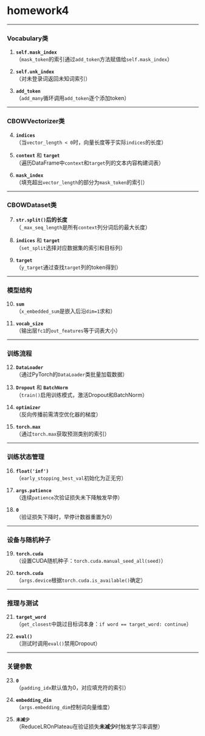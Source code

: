 # homework4

---

### Vocabulary类  
1. **`self.mask_index`**  
   （`mask_token`的索引通过`add_token`方法赋值给`self.mask_index`）  

2. **`self.unk_index`**  
   （对未登录词返回未知词索引）  

3. **`add_token`**  
   （`add_many`循环调用`add_token`逐个添加token）  

---

### CBOWVectorizer类  
4. **`indices`**  
   （当`vector_length < 0`时，向量长度等于实际`indices`的长度）  

5. **`context`** 和 **`target`**  
   （遍历DataFrame中`context`和`target`列的文本内容构建词表）  

6. **`mask_index`**  
   （填充超出`vector_length`的部分为`mask_token`的索引）  

---

### CBOWDataset类  
7. **`str.split()`后的长度**  
   （`_max_seq_length`是所有`context`列分词后的最大长度）  

8. **`indices`** 和 **`target`**  
   （`set_split`选择对应数据集的索引和目标列）  

9. **`target`**  
   （`y_target`通过查找`target`列的token得到）  

---

### 模型结构  
10. **`sum`**  
    （`x_embedded_sum`是嵌入后沿`dim=1`求和）  

11. **`vocab_size`**  
    （输出层`fc1`的`out_features`等于词表大小）  

---

### 训练流程  
12. **`DataLoader`**  
    （通过PyTorch的`DataLoader`类批量加载数据）  

13. **`Dropout`** 和 **`BatchNorm`**  
    （`train()`启用训练模式，激活Dropout和BatchNorm）  

14. **`optimizer`**  
    （反向传播前需清空优化器的梯度）  

15. **`torch.max`**  
    （通过`torch.max`获取预测类别的索引）  

---

### 训练状态管理  
16. **`float('inf')`**  
    （`early_stopping_best_val`初始化为正无穷）  

17. **`args.patience`**  
    （连续`patience`次验证损失未下降触发早停）  

18. **`0`**  
    （验证损失下降时，早停计数器重置为0）  

---

### 设备与随机种子  
19. **`torch.cuda`**  
    （设置CUDA随机种子：`torch.cuda.manual_seed_all(seed)`）  

20. **`torch.cuda`**  
    （`args.device`根据`torch.cuda.is_available()`确定）  

---

### 推理与测试  
21. **`target_word`**  
    （`get_closest`中跳过目标词本身：`if word == target_word: continue`）  

22. **`eval()`**  
    （测试时调用`eval()`禁用Dropout）  

---

### 关键参数  
23. **`0`**  
    （`padding_idx`默认值为0，对应填充符的索引）  

24. **`embedding_dim`**  
    （`args.embedding_dim`控制词向量维度）  

25. **`未减少`**  
    （ReduceLROnPlateau在验证损失**未减少**时触发学习率调整）  

